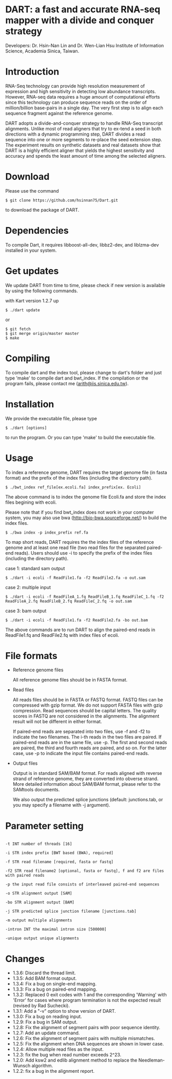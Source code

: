 DART: a fast and accurate RNA-seq mapper with a divide and conquer strategy
===================

Developers: Dr. Hsin-Nan Lin and Dr. Wen-Lian Hsu Institute of Information Science, Academia Sinica, Taiwan.

# Introduction
RNA-Seq technology can provide high resolution measurement of expression and high sensitivity in detecting low abundance transcripts. However, RNA-seq data requires a huge amount of computational efforts since this technology can produce sequence reads on the order of million/billion base-pairs in a single day. The very first step is to align each sequence fragment against the reference genome.

DART adopts a divide-and-conquer strategy to handle RNA-Seq transcript alignments. Unlike most of read aligners that try to ex-tend a seed in both directions with a dynamic programming step, DART divides a read sequence into one or more segments to re-place the seed extension step. The experiment results on synthetic datasets and real datasets show that DART is a highly efficient aligner that yields the highest sensitivity and accuracy and spends the least amount of time among the selected aligners.

# Download

Please use the command 
  ```
  $ git clone https://github.com/hsinnan75/Dart.git
  ```
to download the package of DART.

# Dependencies

To compile Dart, it requires libboost-all-dev, libbz2-dev, and liblzma-dev installed in your system.

# Get updates

We update DART from time to time, please check if new version is available by using the following commands.

with Kart version 1.2.7 up
  ```
  $ ./dart update 
  ```
or
  ```
  $ git fetch
  $ git merge origin/master master
  $ make
  ```
# Compiling

To compile dart and the index tool, please change to dart's folder and just type 'make' to compile dart and bwt_index. If the compilation or the program fails, please contact me (arith@iis.sinica.edu.tw).

# Installation

We provide the executable file, please type 

  ```
  $ ./dart [options]
  ```
to run the program. Or you can type 'make' to build the executable file.

# Usage

To index a reference genome, DART requires the target genome file (in fasta format) and the prefix of the index files (including the directory path).

  ```
  $ ./bwt_index ref_file[ex.ecoli.fa] index_prefix[ex. Ecoli]
  ```
The above command is to index the genome file Ecoli.fa and store the index files begining with ecoli.

Please note that if you find bwt_index does not work in your computer system, you may also use bwa (http://bio-bwa.sourceforge.net/) to build the index files.
  ```
  $ ./bwa index -p index_prefix ref.fa
  ```

To map short reads, DART requires the the index files of the reference genome and at least one read file (two read files for the separated paired-end reads). Users should use -i to specify the prefix of the index files (including the directory path).

 case 1: standard sam output
  ```
 $ ./dart -i ecoli -f ReadFile1.fa -f2 ReadFile2.fa -o out.sam
  ```

 case 2: multiple input 
  ```
 $ ./dart -i ecoli -f ReadFileA_1.fq ReadFileB_1.fq ReadFileC_1.fq -f2 ReadFileA_2.fq ReadFileB_2.fq ReadFileC_2.fq -o out.sam
  ```

 case 3: bam output
  ```
 $ ./dart -i ecoli -f ReadFile1.fa -f2 ReadFile2.fa -bo out.bam
  ```

The above commands are to run DART to align the paired-end reads in ReadFile1.fq and ReadFile2.fq with index files of ecoli.

# File formats

- Reference genome files

    All reference genome files should be in FASTA format.

- Read files

    All reads files should be in FASTA or FASTQ format. FASTQ files can be compressed with gzip format. We do not support FASTA files with gzip compression.
    Read sequences should be capital letters. The quality scores in FASTQ are not considered in the alignments. The alignment result will not be different in either format.

    If paired-end reads are separated into two files, use -f and -f2 to indicate the two filenames. The i-th reads in the two files are paired. If paired-end reads are in the same file, use -p. The first and second reads are paired, the third and fourth reads are paired, and so on. For the latter case, use -p to indicate the input file contains paired-end reads.

- Output files

    Output is in standard SAM/BAM format. For reads aligned with reverse strand of reference genome, they are converted into obverse strand. More detailed information about SAM/BAM format, please refer to the SAMtools documents.

    We also output the predicted splice junctions (default: junctions.tab, or you may specify a filename with -j argument).

# Parameter setting

 ```

-t INT number of threads [16]

-i STR index prefix [BWT based (BWA), required]

-f STR read filename [required, fasta or fastq]

-f2 STR read filename2 [optional, fasta or fastq], f and f2 are files with paired reads

-p the input read file consists of interleaved paired-end sequences

-o STR alignment output [SAM]

-bo STR alignment output [BAM]

-j STR predicted splice junction filename [junctions.tab]

-m output multiple alignments

-intron INT the maximal intron size [500000]

-unique output unique alignments

  ```
# Changes
- 1.3.6: Discard the thread limit.
- 1.3.5: Add BAM format output.
- 1.3.4: Fix a bug on single-end mapping.
- 1.3.3: Fix a bug on paired-end mapping.
- 1.3.2: Replaced 0 exit codes with 1 and the corresponding 'Warning' with 'Error' for cases where program termination is not the expected result (revised by Rad Suchecki).
- 1.3.1: Add a "-v" option to show version of DART.
- 1.3.0: Fix a bug on reading input.
- 1.2.9: Fix a bug in SAM output.
- 1.2.8: Fix the alignment of segment pairs with poor sequence identity.
- 1.2.7: Add an update command.
- 1.2.6: Fix the alignment of segment pairs with multiple mismatches.
- 1.2.5: Fix the alignment when DNA sequences are shown in lower case.
- 1.2.4: Allow multiple read files as the input.
- 1.2.3: fix the bug when read number exceeds 2^23.
- 1.2.0: Add ksw2 and edlib alignment method to replace the Needleman-Wunsch algorithm.
- 1.2.2: fix a bug in the alignment report.

